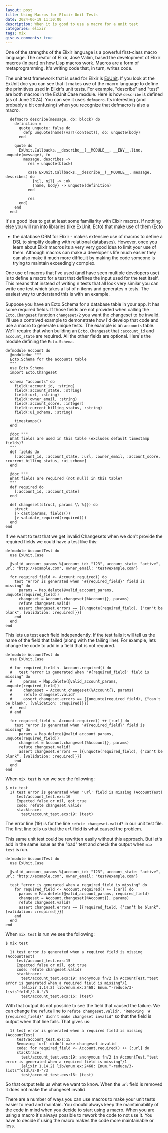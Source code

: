 ```yaml
---
layout: post
title: Using Macros for Elxiir Unit Tests
date: 2024-06-19 11:30:00
description: When it is good to use a macro for a unit test
categories: elixir
tags: mix
giscus_comments: true
---
```


One of the strengths of the Elixir language is a powerful first-class macro language. The creator
of Elixir, José Valim, based the development of Elixir macros (in part) on how Lisp macros work.
Macros are a form of metaprogramming. It's writing code that, in turn, writes code.

The unit test framework that is used for Elixir is [ExUnit](https://hexdocs.pm/ex_unit/ExUnit.html).
If you look at the ExUnit doc you can see that it makes use of the macro language to define the
primitives used in Elixir's unit tests. For example, "describe" and "test" are both macros in the
ExUnit.Case module. Here is how `describe` is defined (as of June 2024). You can see it uses
`defmacro`. Its interesting (and probably a bit confusing) when you recognize that defmacro
is also a macro.

```
  defmacro describe(message, do: block) do
    definition =
      quote unquote: false do
        defp unquote(name)(var!(context)), do: unquote(body)
      end

    quote do
      ExUnit.Callbacks.__describe__(__MODULE__, __ENV__.line, unquote(message), fn
        message, describes ->
          res = unquote(block)

          case ExUnit.Callbacks.__describe__(__MODULE__, message, describes) do
            {nil, nil} -> :ok
            {name, body} -> unquote(definition)
          end

          res
      end)
    end
  end
```

It's a good idea to get at least some familiarity with Elixir macros. If nothing
else you will run into libraries (like ExUnit, Ecto) that make use of them (Ecto

- the database ORM for Elixir - makes extensive use of macros to define a DSL to
  simplify dealing with relational databases). However, once you learn about
  Elixir macros its a very very good idea to limit your use of them. Although
  macros can make a developer's life much easier they can also make it much more
  difficult by making the code someone is trying to maintain exceedingly complex.

One use of macros that I've used (and have seen multiple developers use) is to
define a macro for a test that defines the input used for the test itself. This
means that instead of writing n tests that all look very similar you can write
one test which takes a list of n items and generates n tests. The easiest way to
understand this is with an example.

Suppose you have an Ecto.Schema for a database table in your app. It has some
required fields. If those fields are not provided when calling the
`Ecto.Changeset` function `changeset/2` you want the changeset to be invalid.
I'll use a contrived example to demonstrate how I'd develop that code and use a
macro to generate unique tests. The example is an `accounts` table. We'll
require that when building an `Ecto.Changeset` that `:account_id` and
`account_state` are required. All the other fields are optional. Here's the
module defining the `Ecto.Schema`.

```
defmodule Account do
  @moduledoc """
  Ecto.Schema for the accounts table
  """
  use Ecto.Schema
  import Ecto.Changeset

  schema "accounts" do
    field(:account_id, :string)
    field(:account_state, :string)
    field(:url, :string)
    field(:owner_email, :string)
    field(:account_score, :integer)
    field(:current_billing_status, :string)
    field(:ui_schema, :string)

    timestamps()
  end

  @doc """
  What fields are used in this table (excludes default timestamp fields)?
  """
  def fields do
    [:account_id, :account_state, :url, :owner_email, :account_score, :current_billing_status, :ui_scheme]
  end

  @doc """
  What fields are required (not null) in this table?
  """
  def required do
    [:account_id, :account_state]
  end

  def changeset(struct, params \\ %{}) do
    struct
    |> cast(params, fields())
    |> validate_required(required())
  end
end
```

If we want to test that we get invalid Changesets when we don't provide the required fields we could have
a test like this:

```
defmodule AccountTest do
  use ExUnit.Case

  @valid_account_params %{account_id: "123", account_state: "active", url: "http://example.com", owner_email: "test@example.com"}

  for required_field <- Account.required() do
    test "error is generated when '#{required_field}' field is missing" do
      params = Map.delete(@valid_account_params, unquote(required_field))
      changeset = Account.changeset(%Account{}, params)
      refute changeset.valid?
      assert changeset.errors == [{unquote(required_field), {"can't be blank", [validation: :required]}}]
    end
  end
end
```

This lets us test each field independently. If the test fails it will tell us the name of the field that failed
(along with the failing line). For example, lets change the code to add in a field that is not required.

```
defmodule AccountTest do
  use ExUnit.Case

  # for required_field <- Account.required() do
  #   test "error is generated when '#{required_field}' field is missing" do
  #     params = Map.delete(@valid_account_params, unquote(required_field))
  #     changeset = Account.changeset(%Account{}, params)
  #     refute changeset.valid?
  #     assert changeset.errors == [{unquote(required_field), {"can't be blank", [validation: :required]}}]
  #   end
  # end

  for required_field <- Account.required() ++ [:url] do
    test "error is generated when '#{required_field}' field is missing" do
      params = Map.delete(@valid_account_params, unquote(required_field))
      changeset = Account.changeset(%Account{}, params)
      refute changeset.valid?
      assert changeset.errors == [{unquote(required_field), {"can't be blank", [validation: :required]}}]
    end
  end
end
```

When `mix test` is run we see the following:

```
$ mix test
  1) test error is generated when 'url' field is missing (AccountTest)
     test/account_test.exs:16
     Expected false or nil, got true
     code: refute changeset.valid?
     stacktrace:
       test/account_test.exs:19: (test)
```

The error line (19) is for the line `refute changeset.valid?` in our unit test
file. The first line tells us that the `url` field is what caused the problem.

This same unit test could be rewritten easily without this approach. But let's
add in the same issue as the "bad" test and check the output when `mix test` is
run.

```
defmodule AccountTest do
  use ExUnit.Case

  @valid_account_params %{account_id: "123", account_state: "active", url: "http://example.com", owner_email: "test@example.com"}

  test "error is generated when a required field is missing" do
    for required_field <- Account.required() ++ [:url] do
      params = Map.delete(@valid_account_params, required_field)
      changeset = Account.changeset(%Account{}, params)
      refute changeset.valid?
      assert changeset.errors == [{required_field, {"can't be blank", [validation: :required]}}]
    end
  end
end
```

When `mix test` is run we see the following:

```
$ mix test

  1) test error is generated when a required field is missing (AccountTest)
     test/account_test.exs:15
     Expected false or nil, got true
     code: refute changeset.valid?
     stacktrace:
       test/account_test.exs:19: anonymous fn/2 in AccountTest."test error is generated when a required field is missing"/1
       (elixir 1.14.2) lib/enum.ex:2468: Enum."-reduce/3-lists^foldl/2-0-"/3
       test/account_test.exs:16: (test)
```

With that output its not possible to see the field that caused the failure. We
can change the `refute` line to `refute changeset.valid?, "Removing
'#{required_field}' didn't make changeset invalid"` so that the field is output
when that line fails. That gives us:

```
  1) test error is generated when a required field is missing (AccountTest)
     test/account_test.exs:15
     Removing 'url' didn't make changeset invalid
     code: for required_field <- Account.required() ++ [:url] do
     stacktrace:
       test/account_test.exs:19: anonymous fn/2 in AccountTest."test error is generated when a required field is missing"/1
       (elixir 1.14.2) lib/enum.ex:2468: Enum."-reduce/3-lists^foldl/2-0-"/3
       test/account_test.exs:16: (test)
```

So that output tells us what we want to know. When the `url` field is removed it
does not make the changeset invalid.

There are a number of ways you can use macros to make your unit tests easier to
read and maintain. You should always keep the maintainability of the code in
mind when you decide to start using a macro. When you are using a macro it's
always possible to rework the code to not use it. You have to decide if using
the macro makes the code more maintainable or less.
